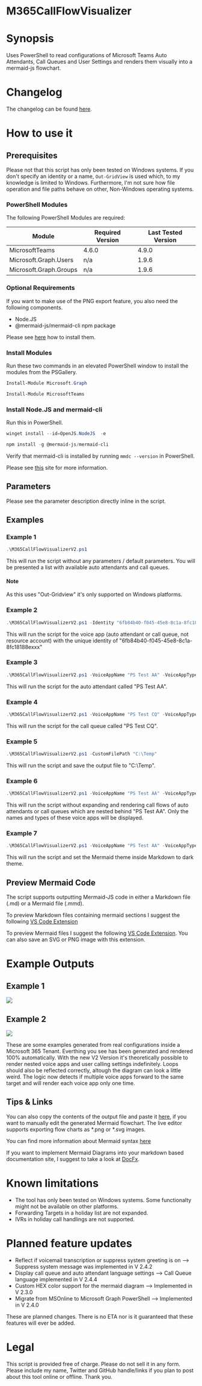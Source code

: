# M365CallFlowVisualizer

# Synopsis
Uses PowerShell to read configurations of Microsoft Teams Auto Attendants, Call Queues and User Settings and renders them visually into a mermaid-js flowchart.

# Changelog

The changelog can be found [here](Changelog.md).

# How to use it

## Prerequisites

Please not that this script has only been tested on Windows systems. If you don't specify an identity or a name, `Out-GridView` is used which, to my knowledge is limited to Windows. Furthermore, I'm not sure how file operation and file paths behave on other, Non-Windows operating systems.

### PowerShell Modules

The following PowerShell Modules are required:

|Module|Required Version|Last Tested Version|
|---|---|---|
|MicrosoftTeams|4.6.0|4.9.0|
|Microsoft.Graph.Users|n/a|1.9.6|
|Microsoft.Graph.Groups|n/a|1.9.6|

### Optional Requirements

If you want to make use of the PNG export feature, you also need the following components.

- Node.JS
- @mermaid-js/mermaid-cli npm package

Please see [here](#install-nodejs-and-mermaid-cli) how to install them.

### Install Modules

Run these two commands in an elevated PowerShell window to install the modules from the PSGallery.

```PowerShell
Install-Module Microsoft.Graph 
```

```PowerShell
Install-Module MicrosoftTeams
```

### Install Node.JS and mermaid-cli

Run this in PowerShell.

```PowerShell
winget install --id=OpenJS.NodeJS  -e
```

```PowerShell
npm install -g @mermaid-js/mermaid-cli
```

Verify that mermaid-cli is installed by running `mmdc --version` in PowerShell.

Please see [this](https://github.com/mermaid-js/mermaid-cli#install-locally) site for more information.

## Parameters

Please see the parameter description directly inline in the script.

## Examples

### Example 1

```PowerShell
.\M365CallFlowVisualizerV2.ps1
```

This will run the script without any parameters / default parameters. You will be presented a list with available auto attendants and call queues.

<div class="notecard note">
<h4>Note</h4>
<p>As this uses "Out-Gridview" it's only supported on Windows platforms.</p>
</div>

### Example 2

```PowerShell
.\M365CallFlowVisualizerV2.ps1 -Identity "6fb84b40-f045-45e8-8c1a-8fc18188exxx"
```

This will run the script for the voice app (auto attendant or call queue, not resource account) with the unique identity of "6fb84b40-f045-45e8-8c1a-8fc18188exxx"

### Example 3

```PowerShell
.\M365CallFlowVisualizerV2.ps1 -VoiceAppName "PS Test AA" -VoiceAppType "Auto Attendant"
```

This will run the script for the auto attendant called "PS Test AA".

### Example 4

```PowerShell
.\M365CallFlowVisualizerV2.ps1 -VoiceAppName "PS Test CQ" -VoiceAppType "Call Queue"
```

This will run the script for the call queue called "PS Test CQ".

### Example 5

```PowerShell
.\M365CallFlowVisualizerV2.ps1 -CustomFilePath "C:\Temp"
```

This will run the script and save the output file to "C:\Temp".

### Example 6

```PowerShell
.\M365CallFlowVisualizerV2.ps1 -VoiceAppName "PS Test AA" -VoiceAppType "Auto Attendant" -DisplayNestedCallFlows $false
```

This will run the script without expanding and rendering call flows of auto attendants or call queues which are nested behind "PS Test AA". Only the names and types of these voice apps will be displayed.

### Example 7

```PowerShell
.\M365CallFlowVisualizerV2.ps1 -VoiceAppName "PS Test AA" -VoiceAppType "Auto Attendant" -Theme dark
```

This will run the script and set the Mermaid theme inside Markdown to dark theme.

## Preview Mermaid Code

The script supports outputting Mermaid-JS code in either a Markdown file (.md) or a Mermaid file (.mmd).

To preview Markdown files containing mermaid sections I suggest the following [VS Code Extension](https://marketplace.visualstudio.com/items?itemName=bierner.markdown-mermaid)

To preview Mermaid files I suggest the following [VS Code Extension](https://marketplace.visualstudio.com/items?itemName=tomoyukim.vscode-mermaid-editor). You can also save an SVG or PNG image with this extension.

# Example Outputs

## Example 1

![](/Examples/png/Support_Number_AA_CallFlow.png)

## Example 2

![](/Examples/png/Main_Number_AA_CallFlow.png)

These are some examples generated from real configurations inside a Microsoft 365 Tenant. Everthing you see has been generated and rendered 100% automatically. With the new V2 Version it's theoretically possible to render nested voice apps and user calling settings indefinitely. Loops should also be reflected correctly, altough the diagram can look a little weird. The logic now detects if multiple voice apps forward to the same target and will render each voice app only one time.

## Tips & Links

You can also copy the contents of the output file and paste it [here](https://mermaid-js.github.io/mermaid-live-editor), if you want to manually edit the generated Mermaid flowchart. The live editor supports exporting flow charts as *.png or *.svg images.

You can find more information about Mermaid syntax [here](https://mermaid-js.github.io/mermaid/#/)

If you want to implement Mermaid Diagrams into your markdown based documentation site, I suggest to take a look at [DocFx](https://dotnet.github.io/docfx/).

# Known limitations
- The tool has only been tested on Windows systems. Some functionalty might not be available on other platforms.
- Forwarding Targets in a holiday list are not expanded.
- IVRs in holiday call handlings are not supported.

# Planned feature updates
- Reflect if voicemail transcription or suppress system greeting is on --> Suppress system message was implemented in V 2.4.2
- Display call queue and auto attendant language settings --> Call Queue language implemented in V 2.4.4
- Custom HEX color support for the mermaid diagram --> Implemented in V 2.3.0
- Migrate from MSOnline to Microsoft Graph PowerShell --> Implemented in V 2.4.0

These are planned changes. There is no ETA nor is it guaranteed that these features will ever be added.

# Legal
This script is provided free of charge. Please do not sell it in any form. Please include my name, Twitter and GitHub handle/links if you plan to post about this tool online or offline. Thank you.
